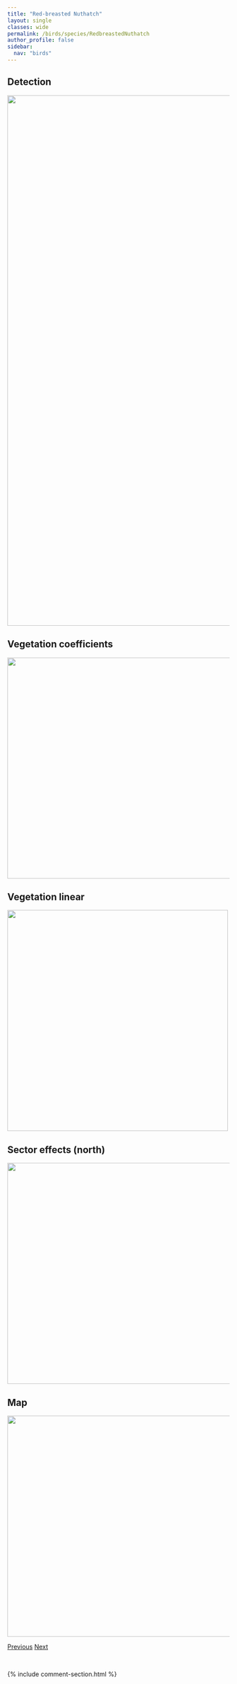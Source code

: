 ```yaml
---
title: "Red-breasted Nuthatch"
layout: single
classes: wide
permalink: /birds/species/RedbreastedNuthatch
author_profile: false
sidebar:
  nav: "birds"
---
```


<h2>Detection</h2>

<a href="https://drive.google.com/uc?export=view&id=12BuQuIKnXQPYrRQIfjFAKE6I4mhsTE1m">
<img src="https://drive.google.com/uc?export=view&id=12BuQuIKnXQPYrRQIfjFAKE6I4mhsTE1m" height = "1200" width = "800">
</a>

<h2>Vegetation coefficients</h2>

<a href="https://drive.google.com/uc?export=view&id=1Z2tW_doTCvy6AItCQVzQ6LJwAUzaWrFk">
<img src="https://drive.google.com/uc?export=view&id=1Z2tW_doTCvy6AItCQVzQ6LJwAUzaWrFk" height = "500" width = "1000">
</a>

<h2>Vegetation linear</h2>

<a href="https://drive.google.com/uc?export=view&id=1hy5-MjWRtVh5txe9ghZ7qpp3ONhh6AcS">
<img src="https://drive.google.com/uc?export=view&id=1hy5-MjWRtVh5txe9ghZ7qpp3ONhh6AcS" height = "500" width = "500">
</a>

<h2>Sector effects (north)</h2>

<a href="https://drive.google.com/uc?export=view&id=1dPPvHH4sg3EYcrxsqDj25MTYYkmIuqbm">
<img src="https://drive.google.com/uc?export=view&id=1dPPvHH4sg3EYcrxsqDj25MTYYkmIuqbm" height = "500" width = "1000">
</a>

<h2>Map</h2>

<a href="https://drive.google.com/uc?export=view&id=189of2QvDqNu7EYAsbHWJT-oUgjT3ZbBN">
<img src="https://drive.google.com/uc?export=view&id=189of2QvDqNu7EYAsbHWJT-oUgjT3ZbBN" height = "500" width = "1500">
</a>

<a href="/DevelopmentWebsite/birds/species/RingbilledGull" class="pagination--pager" title="Ring-billed Gull">Previous</a> <a href="/DevelopmentWebsite/birds/species/RubycrownedKinglet" class="pagination--pager" title="Ruby-crowned Kinglet">Next</a>

<p>&nbsp;</p>

{% include comment-section.html %}
